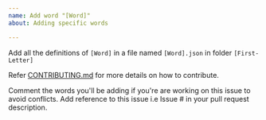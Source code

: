 ```yaml
---
name: Add word "[Word]"
about: Adding specific words

---
```


Add all the definitions of ```[Word]``` in a file named ```[Word].json``` in folder ```[First-Letter]```


Refer [CONTRIBUTING.md](https://github.com/Showndarya/Hacktoberfest/blob/master/CONTRIBUTING.md)  for more details on how to contribute.

Comment the words you'll be adding if you're are working on this issue to avoid conflicts.
Add reference to this issue i.e Issue # in your pull request description.
